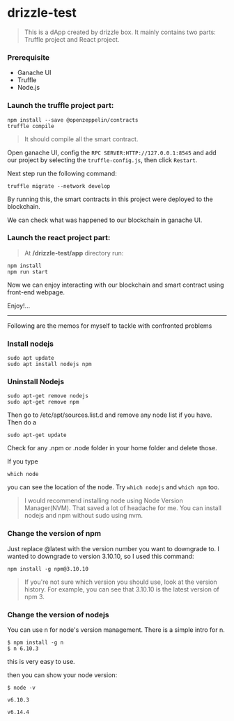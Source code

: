 # drizzle-test

> This is a dApp created by drizzle box. It mainly contains two parts: Truffle project and React project.

### Prerequisite
- Ganache UI
- Truffle 
- Node.js


### Launch the truffle project part:

```linux
npm install --save @openzeppelin/contracts
truffle compile
```
> It should compile all the smart contract.

Open ganache UI, config the `RPC SERVER:HTTP://127.0.0.1:8545` and add our project by selecting the `truffle-config.js`, then click `Restart`. 

Next step run the following command:
```linux
truffle migrate --network develop
```
By running this, the smart contracts in this project were deployed to the blockchain.

We can check what was happened to our blockchain in ganache UI. 

### Launch the react project part:
> At **/drizzle-test/app** directory run:

```linux
npm install
npm run start
```
Now we can enjoy interacting with our blockchain and smart contract using front-end webpage.

Enjoy!...





---
Following are the memos for myself to tackle with confronted problems

### Install nodejs
```linux
sudo apt update
sudo apt install nodejs npm
```

### Uninstall Nodejs
```linux
sudo apt-get remove nodejs
sudo apt-get remove npm
```
Then go to /etc/apt/sources.list.d and remove any node list if you have. Then do a
```linux
sudo apt-get update
```
Check for any .npm or .node folder in your home folder and delete those.

If you type
```linux
which node
```
you can see the location of the node. Try `which nodejs` and `which npm` too.

> I would recommend installing node using Node Version Manager(NVM). That saved a lot of headache for me. You can install nodejs and npm without sudo using nvm.

### Change the version of npm
Just replace @latest with the version number you want to downgrade to. 
I wanted to downgrade to version 3.10.10, so I used this command:
```linux
npm install -g npm@3.10.10
```
> If you're not sure which version you should use, look at the version history. For example, you can see that 3.10.10 is the latest version of npm 3.


### Change the version of nodejs
You can use n for node's version management. There is a simple intro for n.
```linux
$ npm install -g n
$ n 6.10.3
```
this is very easy to use.

then you can show your node version:
```linux
$ node -v
```
`v6.10.3`


`v6.14.4`
